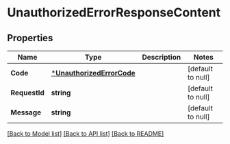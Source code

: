 # UnauthorizedErrorResponseContent

## Properties
Name | Type | Description | Notes
------------ | ------------- | ------------- | -------------
**Code** | [***UnauthorizedErrorCode**](UnauthorizedErrorCode.md) |  | [default to null]
**RequestId** | **string** |  | [default to null]
**Message** | **string** |  | [default to null]

[[Back to Model list]](../README.md#documentation-for-models) [[Back to API list]](../README.md#documentation-for-api-endpoints) [[Back to README]](../README.md)


